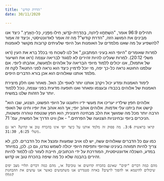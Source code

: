 ```yaml
---
title: 'הדרת קודש'
date: 30/11/2020

---
```


תהילים 96:9 אומר, "הִשְׁתַּחֲווּ לַיהוָה, בְּהַדְרַת-קֹדֶשׁ; חִילוּ מִפָּנָיו, כָּל-הָאָרֶץ." כיצד אנו מבינים את המושג הזה, "הדרת קודש"? מה זה אומר לאדוונטיסטי, וכיצד זה אמור להשפיע על מה שאנו מלמדים על האומנות ועל היופי שלעיתים קרובות מקושר לאומנות?

למרות שאומרים "היופי הוא בעיני המתבונן," אל לנו לשכוח מי בכלל ברא את העין (ראו משלי 20:12). למרות שעלינו להיות זהירים לא לסגוד לבריאה עצמה (ראו את השיעור של אתמול), אנו יכולים ללמוד מיופי הבריאה על אלוהים ולמעשה, אהבתו ליופי. אם עולמנו החוטא נראה כל-כך יפה, מי יוכל לדמיין כיצד הוא נראה לפני החטא? לקח זה מלמד אותנו שאלוהים הוא אכן בורא הדברים היפים.

לימוד האמנות ומדע יכול ויקרב אותנו יותר לאופי ולב האל. מאחר ואנו חלק מיצירת האמנות של אלוהים בכבודו ובעצמו ומאחר ואנו תופעה מדעית בפני עצמה, נוכל ללמוד יותר על הזהות שלנו במשיח.

"אלוהים חפץ שילדיו יעריכו את מעשי ידיו ויתענגו על היופי הפשוט, הצנוע, שבו הוא קישט את ביתנו עלי אדמות. אלוהים אוהב יופי; אך הוא אוהב את יופיו וחינו של האופי הרבה יותר מכל מה שמושך את הלב מבחינה חיצונית; הוא חפץ שנטפח טוהרה ופשטות, הניכרים ביופי ובחינניות הצנועה של הפרחים." - אלן וויט הדרך אל המשיח, עמ' 71.

`קראו בראשית 3:6. מה פסוק זה מלמד אותנו על כיצד יופי אינו בהכרח טוב או קדוש? ראו גם משלי 6:25, 31:30.`

כמו עם כל הדברים שאלוהים עשה, יש לנו אויב שמעוות ומנצל את כל הדברים. לכן, לא צריך להיות תמוהה בעינינו שהיופי ותפיסת היופי יכולה לשמש נגדנו, גם כן. לכן, במיוחד במדע, השכלה אדוונטיסטית, המודרכת על ידי הכתובים, חייבת לעזור לנו ללמוד להיות זהירים בהבנה שלא כל מה שיפה בהכרח טוב או קדוש.

`מהם כמה דברים "יפים" שאינם בהכרח קדושים או טובים? או, מהם כמה דברים תלויי מצב יפים שיכולים להיטמא או להפוך לרעים? באיזה סטנדרט אנו משתמשים כאשר אנו עושים את ההבחנות הללו?`